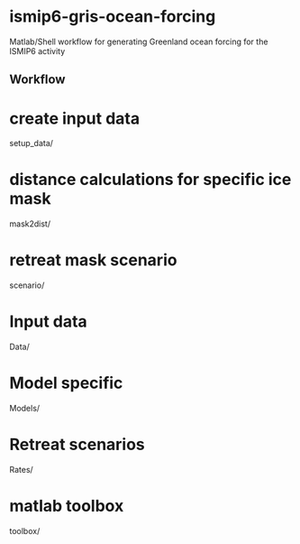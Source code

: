 # ismip6-gris-ocean-forcing
Matlab/Shell workflow for generating Greenland ocean forcing for the ISMIP6 activity

## Workflow
# create input data
setup_data/

# distance calculations for specific ice mask 
mask2dist/

# retreat mask scenario
scenario/


# Input data
Data/
# Model specific 
Models/
# Retreat scenarios
Rates/


# matlab toolbox
toolbox/
